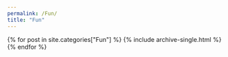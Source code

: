 ```yaml
---
permalink: /Fun/
title: "Fun"
---
```


{% for post in site.categories["Fun"] %}
{% include archive-single.html %}
{% endfor %}

